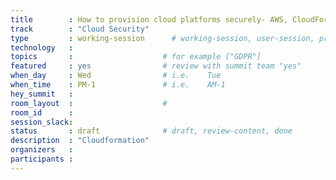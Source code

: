 ```yaml
---
title        : How to provision cloud platforms securely- AWS, CloudFormation, templates
track        : "Cloud Security"
type         : working-session      # working-session, user-session, product-session
technology   :
topics       :                    # for example ["GDPR"]
featured     : yes                # review with summit team "yes"
when_day     : Wed                # i.e.    Tue
when_time    : PM-1               # i.e.    AM-1
hey_summit   :
room_layout  :                    #
room_id      :
session_slack: 
status       : draft              # draft, review-content, done
description  : "Cloudformation"
organizers   :
participants :
---
```



<!--(add intro)

## Terraform

(...)

## What

(...)

## Outcomes

(...)

## References

(...)


## Previous-->
